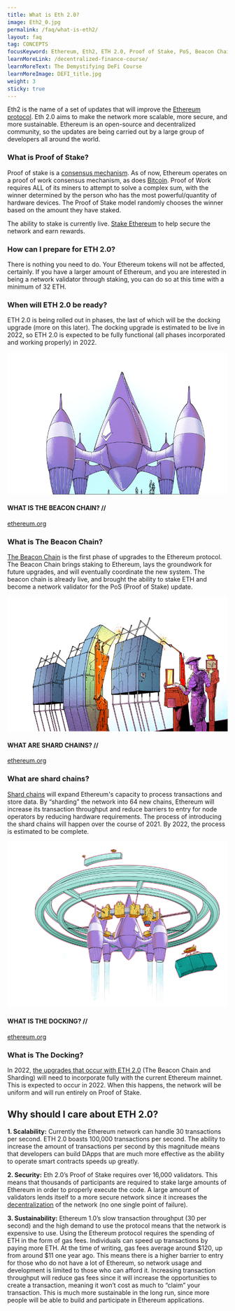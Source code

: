 ```yaml
---
title: What is Eth 2.0?
image: Eth2_0.jpg
permalink: /faq/what-is-eth2/
layout: faq
tag: CONCEPTS
focusKeyword: Ethereum, Eth2, ETH 2.0, Proof of Stake, PoS, Beacon Chain, Sharding
learnMoreLink: /decentralized-finance-course/
learnMoreText: The Demystifying DeFi Course
learnMoreImage: DEFI_title.jpg
weight: 3
sticky: true
---
```

<p>Eth2 is the name of a set of updates that will improve the <a href="/courses/ethereum-101-blockchain-beyond-bitcoin/1/early-bitcoin-proposal" target="_blank" rel="noopener noreferrer">Ethereum protocol</a>. Eth 2.0 aims to make the network more scalable, more secure, and more sustainable. Ethereum is an open-source and decentralized community, so the updates are being carried out by a large group of developers all around the world.</p>
<h3>What is Proof of Stake?</h3>
<p>Proof of stake is a <a href="/courses/blockchain-101/02/what-is-cryptocurrency-mining" target="_blank" rel="noopener noreferrer">consensus mechanism</a>. As of now, Ethereum operates on a proof of work consensus mechanism, as does <a href="/faq/bitcoin-and-ethereum/" target="_blank" rel="noopener noreferrer">Bitcoin</a>. Proof of Work requires ALL of its miners to attempt to solve a complex sum, with the winner determined by the person who has the most powerful/quantity of hardware devices. The Proof of Stake model randomly chooses the winner based on the amount they have staked.</p>

<p>The ability to stake is currently live. <a href="https://launchpad.ethereum.org/en/checklist" target="_blank" rel="noopener noreferrer">Stake Ethereum</a> to help secure the network and earn rewards.</p>
<h3>How can I prepare for ETH 2.0?</h3>
<p>There is nothing you need to do. Your Ethereum tokens will not be affected, certainly. If you have a larger amount of Ethereum, and you are interested in being a network validator through staking, you can do so at this time with a minimum of 32 ETH.</p>
<h3>When will ETH 2.0 be ready?</h3>
<p>ETH 2.0 is being rolled out in phases, the last of which will be the docking upgrade (more on this later). The docking upgrade is estimated to be live in 2022, so ETH 2.0 is expected to be fully functional (all phases incorporated and working properly) in 2022.</p>

<div class="col-md-12 imageWithCredit">
        <img src="/assets/img/core.png">
        <div class="imageCredit">
            <h4>WHAT IS THE BEACON CHAIN? // </h4>
            <a href="https://www.ethereum.org">ethereum.org</a>
        </div>
</div><h3>What is The Beacon Chain?</h3>
<p><a href="https://ethereum.org/en/eth2/beacon-chain/" target="_blank" rel="noopener noreferrer">The Beacon Chain</a> is the first phase of upgrades to the Ethereum protocol. The Beacon Chain brings staking to Ethereum, lays the groundwork for future upgrades, and will eventually coordinate the new system. The beacon chain is already live, and brought the ability to stake ETH and become a network validator for the PoS (Proof of Stake) update.</p>


<div class="col-md-12 imageWithCredit">
        <img src="/assets/img/newrings.png">
        <div class="imageCredit">
            <h4>WHAT ARE SHARD CHAINS? // </h4>
            <a href="https://www.ethereum.org">ethereum.org</a>
        </div>
</div>
<h3>What are shard chains?</h3>
<p><a href="https://ethereum.org/en/eth2/shard-chains/" target="_blank" rel="noopener noreferrer">Shard chains</a> will expand Ethereum's capacity to process transactions and store data. By “sharding” the network into 64 new chains, Ethereum will increase its transaction throughput and reduce barriers to entry for node operators by reducing hardware requirements. The process of introducing the shard chains will happen over the course of 2021. By 2022, the process is estimated to be complete.</p>



<div class="col-md-12 imageWithCredit">
        <img src="/assets/img/docking.png">
        <div class="imageCredit">
            <h4>WHAT IS THE DOCKING? // </h4>
            <a href="https://www.ethereum.org">ethereum.org</a>
        </div>
</div>
<h3>What is The Docking?</h3>
<p>In 2022, <a href="https://ethereum.org/en/eth2/docking/" target="_blank" rel="noopener noreferrer">the upgrades that occur with ETH 2.0</a> (The Beacon Chain and Sharding) will need to incorporate fully with the current Ethereum mainnet. This is expected to occur in 2022. When this happens, the network will be uniform and will run entirely on Proof of Stake.</p>


<h2>Why should I care about ETH 2.0?</h2>
<p><b>1. Scalability:</b> Currently the Ethereum network can handle 30 transactions per second. ETH 2.0 boasts 100,000 transactions per second. The ability to increase the amount of transactions per second by this magnitude means that developers can build DApps that are much more effective as the ability to operate smart contracts speeds up greatly.</p>
<p><b>2. Security:</b> Eth 2.0’s Proof of Stake requires over 16,000 validators. This means that thousands of participants are required to stake large amounts of Ethereum in order to properly execute the code. A large amount of validators lends itself to a more secure network since it increases the <a href="/faq/what-is-decentralization/" target="_blank" rel="noopener noreferrer">decentralization</a> of the network (no one single point of failure).</p>
<p><b>3. Sustainability:</b> Ethereum 1.0’s slow transaction throughput (30 per second) and the high demand to use the protocol means that the network is expensive to use. Using the Ethereum protocol requires the spending of ETH in the form of gas fees. Individuals can speed up transactions by paying more ETH. At the time of writing, gas fees average around $120, up from around $11 one year ago. This means there is a higher barrier to entry for those who do not have a lot of Ethereum, so network usage and development is limited to those who can afford it. Increasing transaction throughput will reduce gas fees since it will increase the opportunities to create a transaction, meaning it won’t cost as much to “claim” your transaction. This is much more sustainable in the long run, since more people will be able to build and participate in Ethereum applications.</p>


